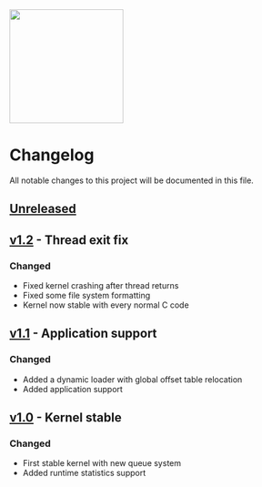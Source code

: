 <img src="https://github.com/bjornbrodtkorb/BlackOS/blob/master/BlackOS%20Graphics/black_os_logo_trim.png" width="200">

# Changelog

All notable changes to this project will be documented in this file. 

## [Unreleased]

## [v1.2] - Thread exit fix

### Changed

- Fixed kernel crashing after thread returns
- Fixed some file system formatting
- Kernel now stable with every normal C code

## [v1.1] - Application support

### Changed

- Added a dynamic loader with global offset table relocation
- Added application support

## [v1.0] - Kernel stable

### Changed

- First stable kernel with new queue system
- Added runtime statistics support


[Unreleased]: https://github.com/bjornbrodtkorb/BlackOS/compare/v1.2...HEAD
[v1.0]: https://github.com/bjornbrodtkorb/BlackOS/releases/tag/v1.0
[v1.1]: https://github.com/bjornbrodtkorb/BlackOS/releases/tag/v1.1
[v1.2]: https://github.com/bjornbrodtkorb/BlackOS/releases/tag/v1.2
